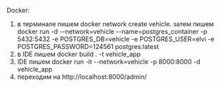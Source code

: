 Docker:
1.  в терминале пишем docker network create vehicle. затем пишем docker  run -d --network=vehicle --name=postgres_container -p 5432:5432 -e POSTGRES_DB=vehicle -e POSTGRES_USER=elvi -e POSTGRES_PASSWORD=124561 postgres:latest
2. в IDE пишем docker build . -t vehicle_app  
3. IDE пишем docker run -it --network=vehicle -p 8000:8000 -d vehicle_app
4. переходим на http://localhost:8000/admin/
